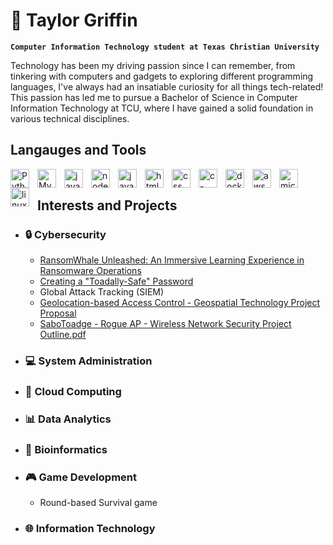 # 🦅 Taylor Griffin

**`Computer Information Technology student at Texas Christian University`**

Technology has been my driving passion since I can remember, from tinkering with computers and gadgets to exploring different programming languages, I've always had an insatiable curiosity for all things tech-related! This passion has led me to pursue a Bachelor of Science in Computer Information Technology at TCU, where I have gained a solid foundation in various technical disciplines.

## Langauges and Tools

<img align="left" alt="Python" width="30px" style="padding-right:10px;" src="https://cdn.jsdelivr.net/gh/devicons/devicon/icons/python/python-original.svg" />
<img align="left" alt="MySql" width="30px" style="padding-right:10px;" src="https://cdn.jsdelivr.net/gh/devicons/devicon/icons/mysql/mysql-original-wordmark.svg" />
<img align="left" alt="javascript" width="30px" style="padding-right:10px;" src="https://cdn.jsdelivr.net/gh/devicons/devicon/icons/javascript/javascript-original.svg" />
<img align="left" alt="nodejs" width="30px" style="padding-right:10px;" src="https://cdn.jsdelivr.net/gh/devicons/devicon/icons/nodejs/nodejs-original-wordmark.svg" />
<img align="left" alt="java" width="30px" style="padding-right:10px;" src="https://cdn.jsdelivr.net/gh/devicons/devicon/icons/java/java-original-wordmark.svg" />
<img align="left" alt="html" width="30px" style="padding-right:10px;" src="https://cdn.jsdelivr.net/gh/devicons/devicon/icons/html5/html5-original-wordmark.svg" />
<img align="left" alt="css" width="30px" style="padding-right:10px;" src="https://cdn.jsdelivr.net/gh/devicons/devicon/icons/css3/css3-original-wordmark.svg" />
<img align="left" alt="c-sharp" width="30px" style="padding-right:10px;" src="https://cdn.jsdelivr.net/gh/devicons/devicon/icons/csharp/csharp-original.svg" />
<img align="left" alt="docker" width="30px" style="padding-right:10px;" src="https://cdn.jsdelivr.net/gh/devicons/devicon/icons/docker/docker-original-wordmark.svg" />
<img align="left" alt="aws" width="30px" style="padding-right:10px;" src="https://cdn.jsdelivr.net/gh/devicons/devicon/icons/amazonwebservices/amazonwebservices-original-wordmark.svg" />
<img align="left" alt="microsoft azure" width="30px" style="padding-right:10px;" src="https://cdn.jsdelivr.net/gh/devicons/devicon/icons/azure/azure-original.svg" />
<img align="left" alt="linux-fedora" width="30px" style="padding-right:10px;" src="https://cdn.jsdelivr.net/gh/devicons/devicon/icons/fedora/fedora-plain.svg" />
&nbsp;


## Interests and Projects
- ### 🔒 Cybersecurity <br />
    - [RansomWhale Unleashed: An Immersive Learning Experience in Ransomware Operations](https://eurekalabs.net/lab/64adf8710599dd1419917072)
    - [Creating a "Toadally-Safe" Password](https://eurekalabs.net/lab/646d63c80599dd1419917071)
    - Global Attack Tracking (SIEM)
    - [Geolocation-based Access Control - Geospatial Technology Project Proposal](https://github.com/imtaylorgriffin/RansomWhale/files/13356071/Geolocation-based.Access.Control.-.Geospatial.Technology.Project.Proposal.pdf)
    - [SaboToadge - Rogue AP - Wireless Network Security Project Outline.pdf](https://github.com/imtaylorgriffin/RansomWhale/files/13356184/Wireless.Security.Project.Outline.pdf)

- ### 💻 System Administration <br />
- ### 🌌 Cloud Computing <br />
- ### 📊 Data Analytics <br />
- ### 🧬 Bioinformatics <br />
- ### 🎮 Game Development <br />
    - Round-based Survival game
- ### 🌐 Information Technology <br />


          
          
          
          
          

          
          

          
          

<!--
**imtaylorgriffin/imtaylorgriffin** is a ✨ _special_ ✨ repository because its `README.md` (this file) appears on your GitHub profile.

Here are some ideas to get you started:

- 🔭 I’m currently working on ...
- 🌱 I’m currently learning ...
- 👯 I’m looking to collaborate on ...
- 🤔 I’m looking for help with ...
- 💬 Ask me about ...
- 📫 How to reach me: ...
- 😄 Pronouns: ...
- ⚡ Fun fact: ...
-->
